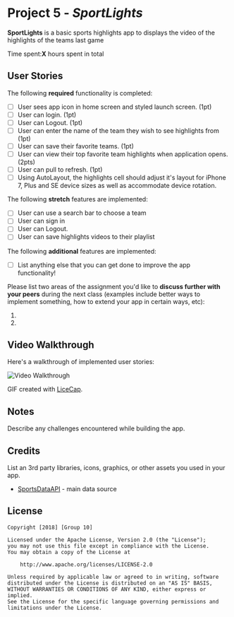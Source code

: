 # Project 5 - *SportLights*

**SportLights** is a basic sports highlights app to displays the video of the highlights of the teams last game

Time spent:**X** hours spent in total

## User Stories

The following **required** functionality is completed:
- [ ] User sees app icon in home screen and styled launch screen. (1pt)
- [ ] User can login. (1pt)
- [ ] User can Logout. (1pt)
- [ ] User can enter the name of the team they wish to see highlights from (1pt)
- [ ] User can save their favorite teams. (1pt)
- [ ] User can view their top favorite team highlights when application opens. (2pts)
- [ ] User can pull to refresh. (1pt)
- [ ] Using AutoLayout, the highlights cell should adjust it's layout for iPhone 7, Plus and SE device sizes as well as accommodate device rotation. 

The following **stretch** features are implemented:

- [ ] User can use a search bar to choose a team 
- [ ] User can sign in 
- [ ] User can Logout. 
- [ ] User can save highlights videos to their playlist

The following **additional** features are implemented:

- [ ] List anything else that you can get done to improve the app functionality!

Please list two areas of the assignment you'd like to **discuss further with your peers** during the next class (examples include better ways to implement something, how to extend your app in certain ways, etc):

1.
2.

## Video Walkthrough

Here's a walkthrough of implemented user stories:

<img src='http://i.imgur.com/link/to/your/gif/file.gif' title='Video Walkthrough' width='' alt='Video Walkthrough' />

GIF created with [LiceCap](http://www.cockos.com/licecap/).

## Notes

Describe any challenges encountered while building the app.

## Credits

List an 3rd party libraries, icons, graphics, or other assets you used in your app.

- [SportsDataAPI](https://www.mysportsfeeds.com/data-feeds/api-docs/) - main data source

## License

    Copyright [2018] [Group 10]

    Licensed under the Apache License, Version 2.0 (the "License");
    you may not use this file except in compliance with the License.
    You may obtain a copy of the License at

        http://www.apache.org/licenses/LICENSE-2.0

    Unless required by applicable law or agreed to in writing, software
    distributed under the License is distributed on an "AS IS" BASIS,
    WITHOUT WARRANTIES OR CONDITIONS OF ANY KIND, either express or implied.
    See the License for the specific language governing permissions and
    limitations under the License.
